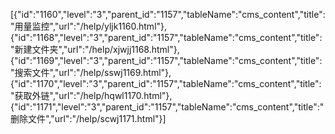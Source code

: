[{"id":"1160","level":"3","parent_id":"1157","tableName":"cms_content","title":"用量监控","url":"/help/yljk1160.html"},{"id":"1168","level":"3","parent_id":"1157","tableName":"cms_content","title":"新建文件夹","url":"/help/xjwjj1168.html"},{"id":"1169","level":"3","parent_id":"1157","tableName":"cms_content","title":"搜索文件","url":"/help/sswj1169.html"},{"id":"1170","level":"3","parent_id":"1157","tableName":"cms_content","title":"获取外链","url":"/help/hqwl1170.html"},{"id":"1171","level":"3","parent_id":"1157","tableName":"cms_content","title":"删除文件","url":"/help/scwj1171.html"}]